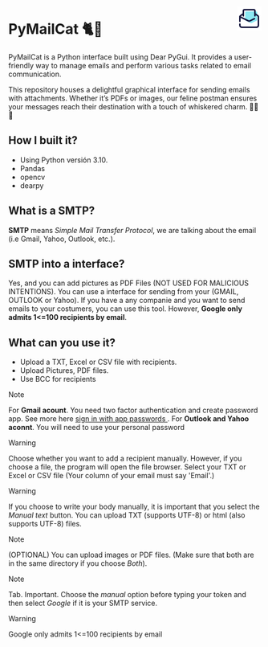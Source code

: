 <p align="right">
    <img src="./src/email-sent.png" with="20px" heigh="20px" align="right">
</p>

# PyMailCat 🐈📧

PyMailCat is a Python interface built using Dear PyGui. It provides a user-friendly way to manage emails and perform various tasks related to email communication.

This repository houses a delightful graphical interface for sending emails with attachments. Whether it’s PDFs or images, our feline postman ensures your messages reach their destination with a touch of whiskered charm. 🐾📧🐱

## How I built it?
- Using Python versión 3.10.
- Pandas
- opencv
- dearpy

## What is a SMTP?
**SMTP** means *Simple Mail Transfer Protocol*, we are talking about the email (i.e Gmail, Yahoo, Outlook, etc.).

## SMTP into a interface?
Yes, and you can add pictures as PDF Files (NOT USED FOR MALICIOUS INTENTIONS). You can use a interface for sending from your (GMAIL, OUTLOOK or Yahoo).
If you have a any companie and you want to send emails to your costumers, you can use this tool. However, **Google only admits 1<=100 recipients by email**.

## What can you use it?
- Upload a TXT, Excel or CSV file with recipients.
- Upload Pictures, PDF files.
- Use BCC for recipients


>[!NOTE]
> For **Gmail acount**. You need two factor authentication and create password app. See more here [sign in with app passwords
](https://support.google.com/accounts/answer/185833?hl=en&sjid=2504093778559336064-NC&dark=1).
> For **Outlook and Yahoo aconnt**. You will need to use your personal password

>[!WARNING]
>Choose whether you want to add a recipient manually. However, if you choose a file, the program will open the file browser. Select your TXT or Excel or CSV file (Your column of your email must say 'Email'.)

>[!WARNING]
>If you choose to write your body manually, it is important that you select the *Manual text* button. You can upload TXT (supports UTF-8) or html (also supports UTF-8) files.

>[!NOTE]
>(OPTIONAL) You can upload images or PDF files. (Make sure that both are in the same directory if you choose *Both*).

>[!NOTE]
>Tab. Important. Choose the *manual* option before typing your token and then select *Google* if it is your SMTP service.

>[!WARNING]
>Google only admits 1<=100 recipients by email

